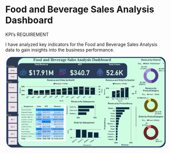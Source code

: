 # Food and Beverage Sales Analysis Dashboard

KPI’s REQUIREMENT

I have analyzed key indicators for the Food and Beverage Sales Analysis data to gain insights into the business performance. 

![Food and Beverage Sales Analysis Dashboard](Capture.PNG)

